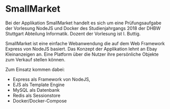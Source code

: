# SmallMarket

Bei der Applikation SmallMarket handelt es sich um eine Prüfungsaufgabe der Vorlesung NodeJS und Docker des Studienjahrgangs 2018 der DHBW Stuttgart Abteilung Informatik. Dozent der Vorlesung ist I. Buttig.

SmallMarket ist eine einfache Webanwendung die auf dem Web Framework Express von NodeJS basiert. Das Konzept der Applikation lehnt an Ebay Kleinanzeigen an. Eine Platform über die Nutzer ihre persönliche Objekte zum Verkauf stellen können.

Zum Einsatz kommen dabei:
- Express als Framework von NodeJS,
- EJS als Template Engine
- MySQL als Datenbank 
- Redis als Sessionstore
- Docker/Docker-Compose
